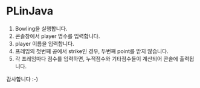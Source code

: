 PLinJava
========

1. Bowling을 실행합니다.
2. 콘솔창에서 player 명수를 입력합니다.
3. player 이름을 입력합니다.
4. 프레임의 첫번째 공에서 strike인 경우, 두번째 point를 받지 않습니다.
5. 각 프레임마다 점수를 입력하면, 누적점수와 기타점수들이 계산되어 콘솔에 출력됩니다.

감사합니다 :-)
